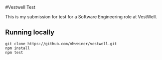 #Vestwell Test

This is my submission for test for a Software Engineering role at VestWell.

## Running locally

```
git clone https://github.com/mhweiner/vestwell.git
npm install
npm test
```
